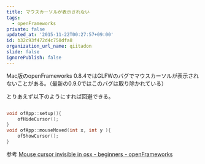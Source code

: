 ```yaml
---
title: マウスカーソルが表示されない
tags:
  - openFrameworks
private: false
updated_at: '2015-11-22T00:27:57+09:00'
id: b32c93f472d4c750dfa8
organization_url_name: qiitadon
slide: false
ignorePublish: false
---
```

Mac版のopenFrameworks 0.8.4ではGLFWのバグでマウスカーソルが表示されないことがある。（最新の0.9.0ではこのバグは取り除かれている）

とりあえず以下のようにすれば回避できる。

```cpp

void ofApp::setup(){
    ofHideCursor();
}
void ofApp::mouseMoved(int x, int y ){
    ofShowCursor();
}

```

参考
[Mouse cursor invisible in osx - beginners - openFrameworks](http://forum.openframeworks.cc/t/mouse-cursor-invisible-in-osx/17929)
